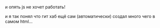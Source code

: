 и опять js не хочет работать!

и я так понял что гит хаб ещё сам (автоматически) создал много чего в самом html...
